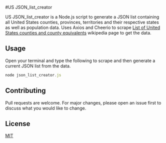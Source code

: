 #US JSON_list_creator

US JSON_list_creator is a Node.js script to generate a JSON list containing all United States counties, provinces, territories and their respective states as well as population data. Uses Axios and Cheerio to scrape [List of United States counties and county equivalents](https://en.wikipedia.org/wiki/List_of_United_States_counties_and_county_equivalents) wikipedia page to get the data.

## Usage
Open your terminal and type the following to scrape and then generate a current JSON list from the data.

```javascript
node json_list_creator.js
```

## Contributing
Pull requests are welcome. For major changes, please open an issue first to discuss what you would like to change.

## License
[MIT](https://choosealicense.com/licenses/mit/)